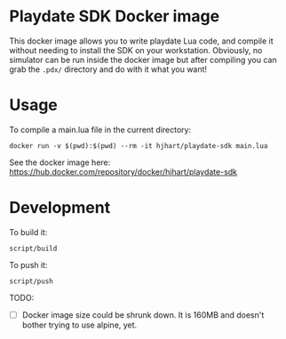 # Playdate SDK Docker image

This docker image allows you to write playdate Lua code, and compile it without needing to install the SDK on your workstation. Obviously, no simulator can be run inside the docker image but after compiling you can grab the `.pdx/` directory and do with it what you want!

# Usage 

To compile a main.lua file in the current directory:

```
docker run -v $(pwd):$(pwd) --rm -it hjhart/playdate-sdk main.lua
```

See the docker image here: https://hub.docker.com/repository/docker/hjhart/playdate-sdk

# Development

To build it:

```
script/build
```

To push it: 

```
script/push
```



TODO:

- [ ] Docker image size could be shrunk down. It is 160MB and doesn't bother trying to use alpine, yet.
